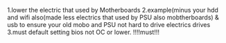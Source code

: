 1.lower the electric that used by Motherboards
2.example(minus your hdd and wifi also(made less electrics that used by PSU also mobtherboards) & usb to ensure your old mobo and PSU not hard to drive electrics drives
3.must default setting bios not OC or lower. !!!!must!!!
